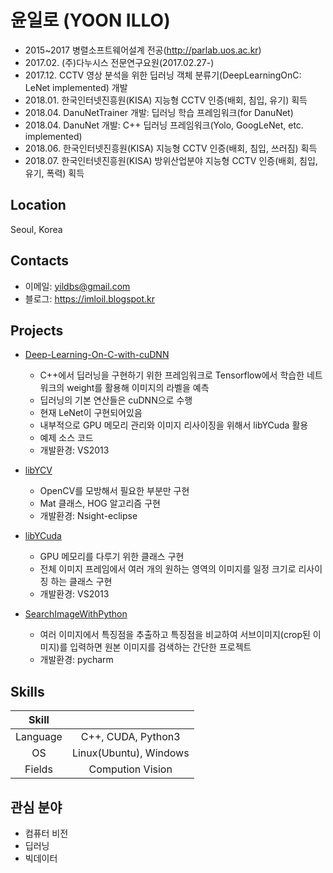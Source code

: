 # 윤일로 (YOON ILLO)
- 2015~2017 병렬소프트웨어설계 전공(http://parlab.uos.ac.kr)
- 2017.02. (주)다누시스 전문연구요원(2017.02.27-)
- 2017.12. CCTV 영상 분석을 위한 딥러닝 객체 분류기(DeepLearningOnC: LeNet implemented) 개발 
- 2018.01. 한국인터넷진흥원(KISA) 지능형 CCTV 인증(배회, 침입, 유기) 획득
- 2018.04. DanuNetTrainer 개발: 딥러닝 학습 프레임워크(for DanuNet)
- 2018.04. DanuNet 개발: C++ 딥러닝 프레임워크(Yolo, GoogLeNet, etc. implemented)
- 2018.06. 한국인터넷진흥원(KISA) 지능형 CCTV 인증(배회, 침입, 쓰러짐) 획득
- 2018.07. 한국인터넷진흥원(KISA) 방위산업분야 지능형 CCTV 인증(배회, 침입, 유기, 폭력) 획득

## Location
Seoul, Korea

## Contacts
- 이메일: yildbs@gmail.com
- 블로그: https://imloil.blogspot.kr

## Projects
- [Deep-Learning-On-C-with-cuDNN](https://github.com/yildbs/Deep-Leaning-On-C-with-cuDNN)
	- C++에서 딥러닝을 구현하기 위한 프레임워크로 Tensorflow에서 학습한 네트워크의 weight를 활용해 이미지의 라벨을 예측
	- 딥러닝의 기본 연산들은 cuDNN으로 수행
	- 현재 LeNet이 구현되어있음
	- 내부적으로 GPU 메모리 관리와 이미지 리사이징을 위해서 libYCuda 활용
	- 예제 소스 코드
	- 개발환경: VS2013

- [libYCV](https://github.com/yildbs/libYCV)
	- OpenCV를 모방해서 필요한 부분만 구현
	- Mat 클래스, HOG 알고리즘 구현
	- 개발환경: Nsight-eclipse

- [libYCuda](https://github.com/yildbs/libYCuda)
	- GPU 메모리를 다루기 위한 클래스 구현
	- 전체 이미지 프레임에서 여러 개의 원하는 영역의 이미지를 일정 크기로 리사이징 하는 클래스 구현
	- 개발환경: VS2013

- [SearchImageWithPython](https://github.com/yildbs/SearchImageWithPython)
	- 여러 이미지에서 특징점을 추출하고 특징점을 비교하여 서브이미지(crop된 이미지)를 입력하면 원본 이미지를 검색하는 간단한 프로젝트
	- 개발환경: pycharm

## Skills
|	Skill	|					  	 	|
| :-------: | :-----------------------:	|
| Language  | C++, CUDA, Python3		|
| OS		| Linux(Ubuntu), Windows	|
| Fields	| Compution Vision 			|

## 관심 분야
- 컴퓨터 비전
- 딥러닝
- 빅데이터
